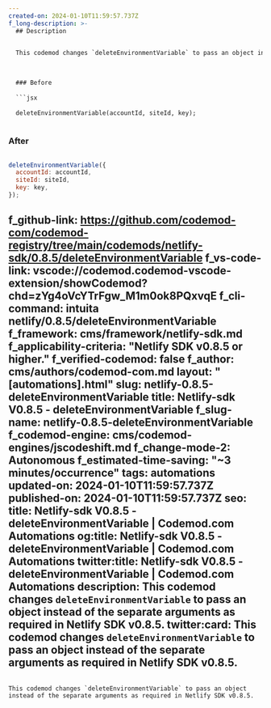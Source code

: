```yaml
---
created-on: 2024-01-10T11:59:57.737Z
f_long-description: >-
  ## Description
  

  This codemod changes `deleteEnvironmentVariable` to pass an object instead of the separate arguments as required in Netlify SDK v0.8.5.
  

  
  ### Before
  
  ```jsx
  
  deleteEnvironmentVariable(accountId, siteId, key);
  
  ```
  
  ### After
  
  ```jsx
  
  deleteEnvironmentVariable({
  	accountId: accountId,
  	siteId: siteId,
  	key: key,
  });
  
  ```
f_github-link: https://github.com/codemod-com/codemod-registry/tree/main/codemods/netlify-sdk/0.8.5/deleteEnvironmentVariable
f_vs-code-link: vscode://codemod.codemod-vscode-extension/showCodemod?chd=zYg4oVcYTrFgw_M1m0ok8PQxvqE
f_cli-command: intuita netlify/0.8.5/deleteEnvironmentVariable
f_framework: cms/framework/netlify-sdk.md
f_applicability-criteria: "Netlify SDK v0.8.5 or higher."
f_verified-codemod: false
f_author: cms/authors/codemod-com.md
layout: "[automations].html"
slug: netlify-0.8.5-deleteEnvironmentVariable
title: Netlify-sdk V0.8.5 - deleteEnvironmentVariable
f_slug-name: netlify-0.8.5-deleteEnvironmentVariable
f_codemod-engine: cms/codemod-engines/jscodeshift.md
f_change-mode-2: Autonomous
f_estimated-time-saving: "~3 minutes/occurrence"
tags: automations
updated-on: 2024-01-10T11:59:57.737Z
published-on: 2024-01-10T11:59:57.737Z
seo:
  title: Netlify-sdk V0.8.5 - deleteEnvironmentVariable | Codemod.com Automations
  og:title: Netlify-sdk V0.8.5 - deleteEnvironmentVariable | Codemod.com Automations
  twitter:title: Netlify-sdk V0.8.5 - deleteEnvironmentVariable | Codemod.com Automations
  description: This codemod changes `deleteEnvironmentVariable` to pass an object instead of the separate arguments as required in Netlify SDK v0.8.5.
  twitter:card: This codemod changes `deleteEnvironmentVariable` to pass an object instead of the separate arguments as required in Netlify SDK v0.8.5.
---
```

This codemod changes `deleteEnvironmentVariable` to pass an object instead of the separate arguments as required in Netlify SDK v0.8.5.